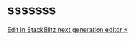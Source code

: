 # sssssss

[Edit in StackBlitz next generation editor ⚡️](https://stackblitz.com/~/github.com/ArthurPhyto/sssssss)